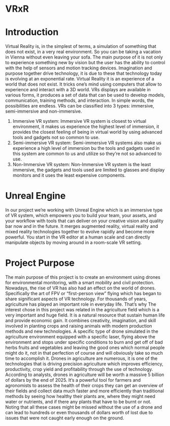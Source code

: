# VRxR

Introduction
================================

Virtual Reality is, in the simplest of terms, a simulation of something that does not exist, in a very real
environment. So you can be taking a vacation in Vienna without even leaving your sofa.
The main purpose of it is not only to experience something new by vision but the user has the ability to control
with the help of sensors and motion tracking devices. Imagination and purpose together drive technology, it is
due to these that technology today is evolving at an exponential rate. Virtual Reality it is an experience of a
world that does not exist. It tricks one’s mind using computers that allow to experience and interact with a 3D
world. VRs displays are available in various forms, it produces a set of data that can be used to develop models,
communication, training methods, and interaction. In simple words, the possibilities are endless. VRs can be
classified into 3 types: immersive, semi-immersive and non-immersive.
1. Immersive VR system: Immersive VR system is closest to virtual environment, it makes us experience the
highest level of immersion, it provides the closest feeling of being in virtual world by using advanced tools and
gadgets not so common to use.
2. Semi-immersive VR system: Semi-immersive VR systems also make us experience a high level of immersion
bu the tools and gadgets used in this system are common to us and utilize so they’re not so advanced to use.
3. Non-Immersive VR system: Non-Immersive VR system is the least immersive, the gadgets and tools used are
limited to glasses and display monitors and it uses the least expensive components.

Unreal Engine
================================

In our project we’re working with Unreal Engine which is an immersive type of VR system, which empowers
you to build your team, your assets, and your workflow with tools that can deliver on your creative vision and
quality bar now and in the future. It merges augmented reality, virtual reality and mixed reality technologies
together to evolve rapidly and become more powerful. You start in the VR editor at a human scale and can
directly manipulate objects by moving around in a room-scale VR setting.

Project Purpose
================================

The main purpose of this project is to create an environment using drones for environmental monitoring,
with a smart mobility and civil protection.
Nowadays, the rise of VR has also had an effect on the world of drones. Specifically the art of FPV or “first-person
view” flying which has began to share significant aspects of VR technology.
For thousands of years, agriculture has played an important role in everyday life. That’s why The interest
chose in this project was related in the agriculture field which is a very important and huge field. It is a
natural resource that sustain human life and provide economic gain. It combines creativity, imagination, and
skill involved in planting crops and raising animals with modern production methods and new technologies.
A specific type of drone simulated in the agriculture environment equipped with a specific laser, flying above
the environment and stops under specific conditions to burn and get off of bad herbs fruits and vegetables and
leaving the good ones which normal people might do it, not in that perfection of course and will obviously take
so much time to accomplish it.
Drones in agriculture are numerous, it is one of the technologies that is driving precision agriculture which
improves efficiency, productivity, crop yield and profitability through the use of technology. According to analysts, drones in agriculture will be worth a massive 5 billion of dollars by the end of 2025.
It’s a powerful tool for farmers and agronomists to assess the health of their crops they can get an overview
of their fields and collect data much faster and more efficiently than traditional methods by seeing how healthy
their plants are, where they might need water or nutrients, and if there any plants that have to be burnt or
not. Noting that all these cases might be missed without the use of a drone and can lead to hundreds or even
thousands of dollars worth of lost due to issues that were not caught early enough on the ground.
